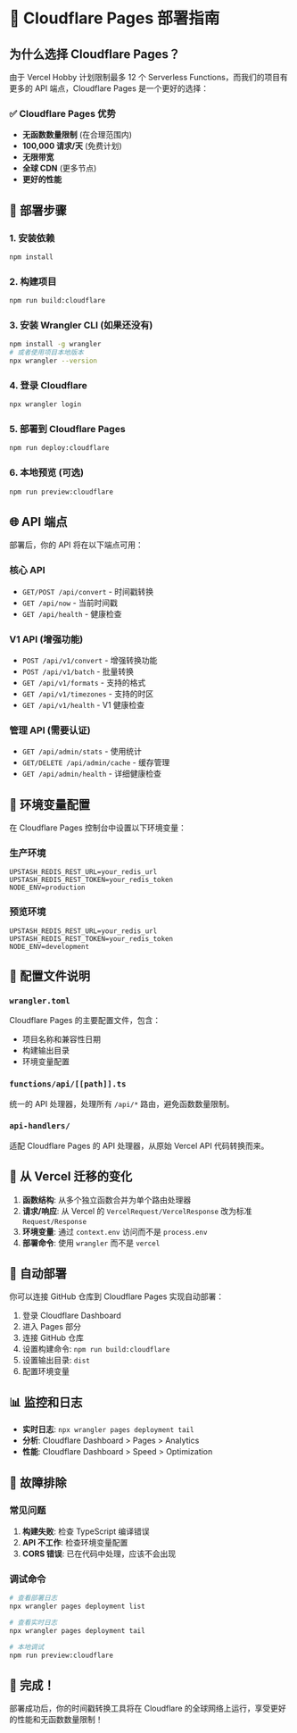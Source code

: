 # 🚀 Cloudflare Pages 部署指南

## 为什么选择 Cloudflare Pages？

由于 Vercel Hobby 计划限制最多 12 个 Serverless
Functions，而我们的项目有更多的 API 端点，Cloudflare Pages 是一个更好的选择：

### ✅ Cloudflare Pages 优势

- **无函数数量限制** (在合理范围内)
- **100,000 请求/天** (免费计划)
- **无限带宽**
- **全球 CDN** (更多节点)
- **更好的性能**

## 🔧 部署步骤

### 1. 安装依赖

```bash
npm install
```

### 2. 构建项目

```bash
npm run build:cloudflare
```

### 3. 安装 Wrangler CLI (如果还没有)

```bash
npm install -g wrangler
# 或者使用项目本地版本
npx wrangler --version
```

### 4. 登录 Cloudflare

```bash
npx wrangler login
```

### 5. 部署到 Cloudflare Pages

```bash
npm run deploy:cloudflare
```

### 6. 本地预览 (可选)

```bash
npm run preview:cloudflare
```

## 🌐 API 端点

部署后，你的 API 将在以下端点可用：

### 核心 API

- `GET/POST /api/convert` - 时间戳转换
- `GET /api/now` - 当前时间戳
- `GET /api/health` - 健康检查

### V1 API (增强功能)

- `POST /api/v1/convert` - 增强转换功能
- `POST /api/v1/batch` - 批量转换
- `GET /api/v1/formats` - 支持的格式
- `GET /api/v1/timezones` - 支持的时区
- `GET /api/v1/health` - V1 健康检查

### 管理 API (需要认证)

- `GET /api/admin/stats` - 使用统计
- `GET/DELETE /api/admin/cache` - 缓存管理
- `GET /api/admin/health` - 详细健康检查

## 🔐 环境变量配置

在 Cloudflare Pages 控制台中设置以下环境变量：

### 生产环境

```
UPSTASH_REDIS_REST_URL=your_redis_url
UPSTASH_REDIS_REST_TOKEN=your_redis_token
NODE_ENV=production
```

### 预览环境

```
UPSTASH_REDIS_REST_URL=your_redis_url
UPSTASH_REDIS_REST_TOKEN=your_redis_token
NODE_ENV=development
```

## 📝 配置文件说明

### `wrangler.toml`

Cloudflare Pages 的主要配置文件，包含：

- 项目名称和兼容性日期
- 构建输出目录
- 环境变量配置

### `functions/api/[[path]].ts`

统一的 API 处理器，处理所有 `/api/*` 路由，避免函数数量限制。

### `api-handlers/`

适配 Cloudflare Pages 的 API 处理器，从原始 Vercel API 代码转换而来。

## 🔄 从 Vercel 迁移的变化

1. **函数结构**: 从多个独立函数合并为单个路由处理器
2. **请求/响应**: 从 Vercel 的 `VercelRequest/VercelResponse` 改为标准
   `Request/Response`
3. **环境变量**: 通过 `context.env` 访问而不是 `process.env`
4. **部署命令**: 使用 `wrangler` 而不是 `vercel`

## 🚀 自动部署

你可以连接 GitHub 仓库到 Cloudflare Pages 实现自动部署：

1. 登录 Cloudflare Dashboard
2. 进入 Pages 部分
3. 连接 GitHub 仓库
4. 设置构建命令: `npm run build:cloudflare`
5. 设置输出目录: `dist`
6. 配置环境变量

## 📊 监控和日志

- **实时日志**: `npx wrangler pages deployment tail`
- **分析**: Cloudflare Dashboard > Pages > Analytics
- **性能**: Cloudflare Dashboard > Speed > Optimization

## 🔧 故障排除

### 常见问题

1. **构建失败**: 检查 TypeScript 编译错误
2. **API 不工作**: 检查环境变量配置
3. **CORS 错误**: 已在代码中处理，应该不会出现

### 调试命令

```bash
# 查看部署日志
npx wrangler pages deployment list

# 查看实时日志
npx wrangler pages deployment tail

# 本地调试
npm run preview:cloudflare
```

## 🎉 完成！

部署成功后，你的时间戳转换工具将在 Cloudflare 的全球网络上运行，享受更好的性能和无函数数量限制！
